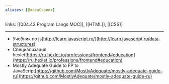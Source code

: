 ```yaml
---
aliases: [ДжаваСкрипт]
---
```

links: [[004.43 Program Langs MOC]], [[HTML]], [[CSS]]

---

- Учебник по js[http://learn.javascript.ru/](http://learn.javascript.ru/data-structures)
- Специализация hexlet[https://ru.hexlet.io/professions/frontend#education](https://ru.hexlet.io/professions/frontend#education)
- Mostly Adequate Guide to FP to JavaScript[https://github.com/MostlyAdequate/mostly-adequate-guide-ru](https://github.com/MostlyAdequate/mostly-adequate-guide-ru)